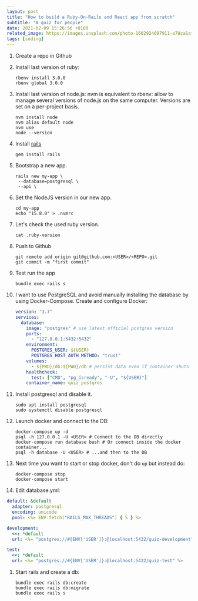 ```yaml
---
layout: post
title: "How to build a Ruby-On-Rails and React app from scratch"
subtitle: "A quiz for people"
date: 2021-02-09 15:26:56 +0100
related_image: https://images.unsplash.com/photo-1602924097911-a78ca1af38c6?ixid=MXwxMjA3fDB8MHxwaG90by1wYWdlfHx8fGVufDB8fHw%3D&ixlib=rb-1.2.1&auto=format&fit=crop&w=1318&q=80
tags: [coding]
---
```


1. Create a repo in Github
1. Install last version of ruby:

   ```shell
   rbenv install 3.0.0
   rbenv global 3.0.0
   ```

1. Install last version of node.js:
   nvm is equivalent to rbenv: allow to manage several versions of node.js on the same computer. Versions are set on a per-project basis.

   ```shell
   nvm install node
   nvm alias default node
   nvm use
   node --version
   ```

1. Install [rails](https://guides.rubyonrails.org/getting_started.html)

   ```shell
   gem install rails
   ```

1. Bootstrap a new app.

   ```shell
   rails new my-app \
    --database=postgresql \
    --api \
   ```

1. Set the NodeJS version in our new app.

   ```shell
   cd my-app
   echo "15.8.0" > .nvmrc
   ```

1. Let's check the used ruby version.

   ```shell
   cat .ruby-version
   ```

1. Push to Github

   ```shell
   git remote add origin git@github.com:<USER>/<REPO>.git
   git commit -m "first commit"
   ```

1. Test run the app

   ```shell
   bundle exec rails s
   ```

1. I want to use PostgreSQL and avoid manually installing the database by using Docker-Compose.
   Create and configure Docker:

   ```yml
   version: "3.7"
   services:
     database:
       image: "postgres" # use latest official postgres version
       ports:
         - "127.0.0.1:5432:5432"
       environment:
         POSTGRES_USER: ${USER}
         POSTGRES_HOST_AUTH_METHOD: "trust"
       volumes:
         - ${PWD}/db:${PWD}/db # persist data even if container shuts downvolumes:
       healthcheck:
         test: ["CMD", "pg_isready", "-U", "${USER}"]
       container_name: quiz_postgres
   ```

1. Install postgresql and disable it.

   ```shell
   sudo apt install postgresql
   sudo systemctl disable postgresql
   ```

1. Launch docker and connect to the DB:

   ```shell
   docker-compose up -d
   psql -h 127.0.0.1 -U <USER> # Connect to the DB directly
   docker-compose run database bash # Or connect inside the docker container...
   psql -h database -U <USER> # ...and then to the DB
   ```

1. Next time you want to start or stop docker, don't do `up` but instead do:

   ```shell
   docker-compose stop
   docker-compose start
   ```

1. Edit database.yml:

```yml
default: &default
  adapter: postgresql
  encoding: unicode
  pool: <%= ENV.fetch("RAILS_MAX_THREADS") { 5 } %>

development:
  <<: *default
  url: <%= "postgres://#{ENV['USER']}:@localhost:5432/quiz-development" %>

test:
  <<: *default
  url: <%= "postgres://#{ENV['USER']}:@localhost:5432/quiz-test" %>
```

1. Start rails and create a db:

   ```shell
   bundle exec rails db:create
   bundle exec rails db:migrate
   bundle exec rails s
   ```
